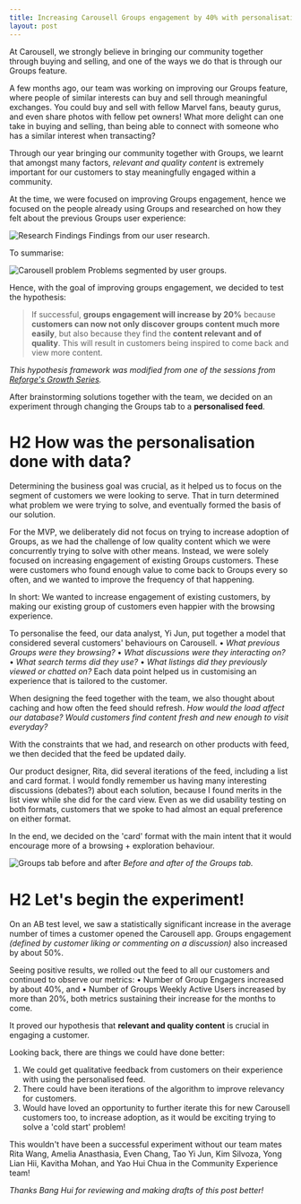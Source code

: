 ```yaml
---
title: Increasing Carousell Groups engagement by 40% with personalisation
layout: post
---
```


At Carousell, we strongly believe in bringing our community together through buying and selling, and one of the ways we do that is through our Groups feature.

A few months ago, our team was working on improving our Groups feature, where people of similar interests can buy and sell through meaningful exchanges. You could buy and sell with fellow Marvel fans, beauty gurus, and even share photos with fellow pet owners! What more delight can one take in buying and selling, than being able to connect with someone who has a similar interest when transacting?

Through our year bringing our community together with Groups, we learnt that amongst many factors, <i>relevant and quality content</i> is extremely important for our customers to stay meaningfully engaged within a community.

At the time, we were focused on improving Groups engagement, hence we focused on the people already using Groups and researched on how they felt about the previous Groups user experience:

![Research Findings](https://huiyichia.com/images/groups-problem.png)
Findings from our user research.

To summarise:

![Carousell problem](https://huiyichia.com/images/groups-problems.png)
Problems segmented by user groups.

Hence, with the goal of improving groups engagement, we decided to test the hypothesis:

> If successful, <b>groups engagement will increase by 20%</b> because <b>customers can now not only discover groups content much more easily</b>, but also because they find the <b>content relevant and of quality</b>. This will result in customers being inspired to come back and view more content.

<i>This hypothesis framework was modified from one of the sessions from <a href="https://www.reforge.com/growth-series">Reforge's Growth Series</a>. </i>

After brainstorming solutions together with the team, we decided on an experiment through changing the Groups tab to a <b>personalised feed</b>.

# H2 How was the personalisation done with data?

Determining the business goal was crucial, as it helped us to focus on the segment of customers we were looking to serve. That in turn determined what problem we were trying to solve, and eventually formed  the basis of our solution.

For the MVP, we deliberately did not focus on trying to increase adoption of Groups, as we had the challenge of low quality content which we were concurrently trying to solve with other means. Instead, we were solely focused on increasing engagement of existing Groups customers. These were customers who found enough value to come back to Groups every so often, and we wanted to improve the frequency of that happening.

In short: We wanted to increase engagement of existing customers, by making our existing group of customers even happier with the browsing experience.

To personalise the feed, our data analyst, Yi Jun, put together a model that considered several customers' behaviours on Carousell. 
• <i>What previous Groups were they browsing? </i> 
• <i>What discussions were they interacting on? </i> 
• <i>What search terms did they use? </i> 
• <i>What listings did they previously viewed or chatted on?</i> 
Each data point helped us in customising an experience that is tailored to the customer.

When designing the feed together with the team, we also thought about caching and how often the feed should refresh. <i>How would the load affect our database? Would customers find content fresh and new enough to visit everyday?</i>

With the constraints that we had, and research on other products with feed, we then decided that the feed be updated daily.

Our product designer, Rita, did several iterations of the feed, including a list and card format. I would fondly remember us having many interesting discussions (debates?) about each solution, because I found merits in the list view while she did for the card view. Even as we did usability testing on both formats, customers that we spoke to had almost an equal preference on either format.

In the end, we decided on the 'card' format with the main intent that it would encourage more of a browsing + exploration behaviour.

![Groups tab before and after](https://huiyichia.com/images/groups-before.png)
<i>Before and after of the Groups tab.</i>

# H2 Let's begin the experiment!

On an AB test level, we saw a statistically significant increase in the average number of times a customer opened the Carousell app. Groups engagement <i>(defined by customer liking or commenting on a discussion)</i> also increased by about 50%.

Seeing positive results, we rolled out the feed to all our customers and continued to observe our metrics:
• Number of Group Engagers increased by about 40%, and
• Number of Groups Weekly Active Users increased by more than 20%, both metrics sustaining their increase for the months to come.

It proved our hypothesis that <b>relevant and quality content</b> is crucial in engaging a customer.

Looking back, there are things we could have done better: 
1. We could get qualitative feedback from customers on their experience with using the personalised feed. 
2. There could have been iterations of the algorithm to improve relevancy for customers. 
3. Would have loved an opportunity to further iterate this for new Carousell customers too, to increase adoption, as it would be exciting trying to solve a 'cold start' problem!

This wouldn't have been a successful experiment without our team mates Rita Wang, Amelia Anasthasia, Even Chang, Tao Yi Jun, Kim Silvoza, Yong Lian Hii, Kavitha Mohan, and Yao Hui Chua in the Community Experience team!

<i>Thanks Bang Hui for reviewing and making drafts of this post better!</i>